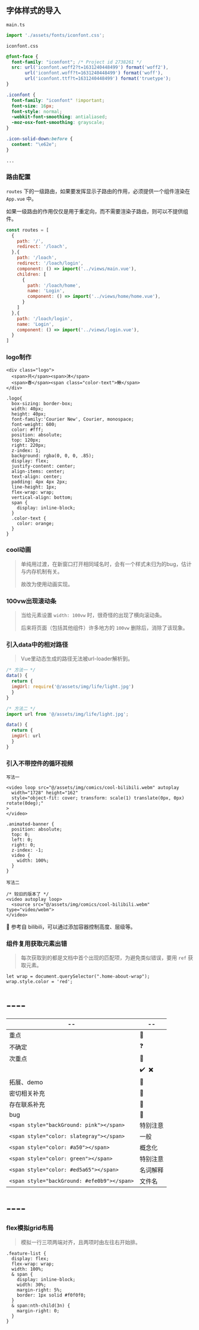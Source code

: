 ## 字体样式的导入

`main.ts`

```typescript
import './assets/fonts/iconfont.css';
```

`iconfont.css`

```css
@font-face {
  font-family: "iconfont"; /* Project id 2738261 */
  src: url('iconfont.woff2?t=1631240448499') format('woff2'),
       url('iconfont.woff?t=1631240448499') format('woff'),
       url('iconfont.ttf?t=1631240448499') format('truetype');
}

.iconfont {
  font-family: "iconfont" !important;
  font-size: 16px;
  font-style: normal;
  -webkit-font-smoothing: antialiased;
  -moz-osx-font-smoothing: grayscale;
}

.icon-solid-down:before {
  content: "\e62e";
}

...
```



### 路由配置

`routes` 下的一级路由，如果要发挥显示子路由的作用，必须提供一个组件渲染在 `App.vue` 中。

如果一级路由的作用仅仅是用于重定向，而不需要渲染子路由，则可以不提供组件。

```javascript
const routes = [
  {
    path: '/',
    redirect: '/loach',
  },{
    path: '/loach',
    redirect: '/loach/login',
    component: () => import('../views/main.vue'),
    children: [
      {
        path: '/loach/home',
        name: 'Login',
        component: () => import('../views/home/home.vue'),
      }
    ]
  },{
    path: '/loach/login',
    name: 'Login',
    component: () => import('../views/login.vue'),
  }
]
```



### logo制作

```less
<div class="logo">
  <span>共</span><span>沐</span>
  <span>春</span><span class="color-text">鳅</span>
</div>

.logo{
  box-sizing: border-box;
  width: 40px;
  height: 40px;
  font-family:'Courier New', Courier, monospace;
  font-weight: 600;
  color: #fff;
  position: absolute;
  top: 120px;
  right: 220px;
  z-index: 1;
  background: rgba(0, 0, 0, .85);
  display: flex;
  justify-content: center;
  align-items: center;
  text-align: center;
  padding: 4px 4px 2px;
  line-height: 1px;
  flex-wrap: wrap;
  vertical-align: bottom;
  span {
    display: inline-block;
  }
  .color-text {
    color: orange;
  }
}
```



### cool动画

> 单纯用过渡，在新窗口打开相同域名时，会有一个样式未归为的bug，估计与内存机制有关。
>
> 故改为使用动画实现。



### 100vw出现滚动条

> 当给元素设置 `width: 100vw` 时，很奇怪的出现了横向滚动条。
>
> 后来将页面（包括其他组件）许多地方的 `100vw` 删除后，消除了该现象。

 

### 引入data中的相对路径

> Vue里动态生成的路径无法被url-loader解析到。

```js
/* 方法一 */
data() {
  return {
  imgUrl: require('@/assets/img/life/light.jpg')
  }  
}

/* 方法二 */
import url from '@/assets/img/life/light.jpg';

data() {
  return {
  imgUrl: url
  }  
}
```



### 引入不带控件的循环视频

`写法一`

```less
<video loop src="@/assets/img/comics/cool-bilibili.webm" autoplay
  width="1728" height="162" 
  style="object-fit: cover; transform: scale(1) translate(0px, 0px) rotate(0deg);"
>
</video>

.animated-banner {
  position: absolute;
  top: 0;
  left: 0;
  right: 0;
  z-index: -1;
  video {
    width: 100%;
  }
}
```

`写法二`

```react
/* 较旧的版本了 */
<video autoplay loop>
  <source src="@/assets/img/comics/cool-bilibili.webm" type="video/webm">
</video>
```

:whale: 参考自 bilibili，可以通过添加容器控制高度、层级等。



### 组件复用获取元素出错

> 每次获取到的都是文档中首个出现的匹配项，为避免类似错误，要用 `ref` 获取元素。

```react
let wrap = document.querySelector(".home-about-wrap");
wrap.style.color = 'red';   
```



# ----

| --                                          | --                                            |
| ------------------------------------------- | --------------------------------------------- |
| 重点                                        | :star2:                                       |
| 不确定                                      | :question:                                    |
| 次重点                                      | :flipper:                                     |
|                                             | :heavy_check_mark: ​  :heavy_multiplication_x: |
| 拓展、demo                                  | :whale:                                       |
| 密切相关补充                                | :ghost:                                       |
| 存在联系补充                                | :turtle:                                      |
| bug                                         | :octopus:                                     |
| `<span style="backGround: pink"></span>`    | 特别注意                                      |
| `<span style="color: slategray"></span>`    | 一般                                          |
| `<span style="color: #a50"></span>`         | 概念化                                        |
| `<span style="color: green"></span>`        | 特别注意                                      |
| `<span style="color: #ed5a65"></span>`      | 名词解释                                      |
| `<span style="backGround: #efe0b9"></span>` | 文件名                                        |



# ----



### flex模拟grid布局

> 模拟一行三项两端对齐，且两项时由左往右开始排。

```less
.feature-list {
  display: flex;
  flex-wrap: wrap;
  width: 100%;
  & span {
    display: inline-block;
    width: 30%;
    margin-right: 5%;
    border: 1px solid #f0f0f0;
  }
  & span:nth-child(3n) {
    margin-right: 0;
  }
}
```



